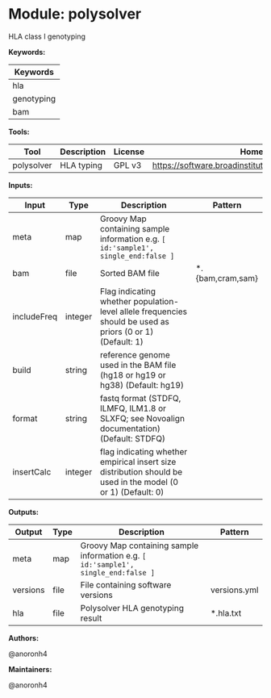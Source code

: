 # Module: polysolver

HLA class I genotyping

**Keywords:**

| Keywords |
|----------|
| hla |
| genotyping |
| bam |

**Tools:**

| Tool | Description | License | Homepage |
|------|-------------|---------|----------|
| polysolver | HLA typing | GPL v3 | https://software.broadinstitute.org/cancer/cga/polysolver |

**Inputs:**

| Input | Type | Description | Pattern |
|-------|------|-------------|---------|
| meta | map | Groovy Map containing sample information e.g. `[ id:'sample1', single_end:false ]`  |  |
| bam | file | Sorted BAM file | *.{bam,cram,sam} |
| includeFreq | integer | Flag indicating whether population-level allele frequencies should be used as priors (0 or 1) (Default: 1) |  |
| build | string | reference genome used in the BAM file (hg18 or hg19 or hg38) (Default: hg19) |  |
| format | string | fastq format (STDFQ, ILMFQ, ILM1.8 or SLXFQ; see Novoalign documentation) (Default: STDFQ) |  |
| insertCalc | integer | flag indicating whether empirical insert size distribution should be used in the model (0 or 1) (Default: 0) |  |

**Outputs:**

| Output | Type | Description | Pattern |
|--------|------|-------------|---------|
| meta | map | Groovy Map containing sample information e.g. `[ id:'sample1', single_end:false ]`  |  |
| versions | file | File containing software versions | versions.yml |
| hla | file | Polysolver HLA genotyping result | *.hla.txt |

**Authors:**

@anoronh4

**Maintainers:**

@anoronh4

